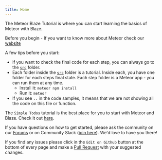 ```yaml
---
title: Home
---
```


The Meteor Blaze Tutorial is where you can start learning the basics of Meteor with Blaze.

Before you begin - If you want to know more about Meteor check our [website](https://www.meteor.com)

A few tips before you start:
- If you want to check the final code for each step, you can always go to the [`src`](https://github.com/meteor/blaze-tutorial/tree/master/src) folder.
- Each folder inside the [`src`](https://github.com/meteor/blaze-tutorial/tree/master/src) folder is a tutorial. Inside each, you have one folder for each steps final state. Each step folder is a Meteor app - you can run them at any time. 
  - Install it: `meteor npm install`
  - Run it: `meteor`
- If you see `..` in the code samples, it means that we are not showing all the code on this file or function. 


The `Simple Todos` tutorial is the best place for you to start with Meteor and Blaze. Check it out [here](/simple-todos/).

If you have questions on how to get started, please ask the community on our [Forums](https://forums.meteor.com) or on Community Slack ([join here](https://join.slack.com/t/meteor-community/shared_invite/enQtODA0NTU2Nzk5MTA3LWY5NGMxMWRjZDgzYWMyMTEyYTQ3MTcwZmU2YjM5MTY3MjJkZjQ0NWRjOGZlYmIxZjFlYTA5Mjg4OTk3ODRiOTc)). We'd love to have you there!

If you find any issues please click in the `Edit on Github` button at the bottom of every page and make a [Pull Request](https://github.com/meteor/blaze-tutorial/pulls) with your suggested changes. 
